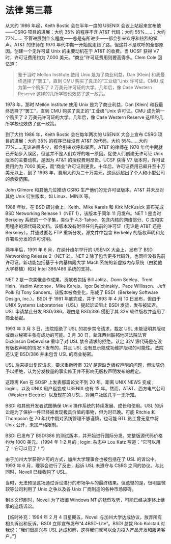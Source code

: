 # 法律 第三幕

从大约 1986 年起，Keith Bostic 会在半年一度的 USENIX 会议上站起来宣布他——CSRG 项目的进展：大约 35% 的程序不含 AT\&T 代码；大约 55%……；大约 77%…… 不管进展到什么程度——总是有所进步——都会引来欢呼和热烈的掌声。AT\&T 的律师在 1970 年代中期一开始就走错了路。但这并不是欢呼的全部原因。创建一个无许可证 Unix 的主要动机在于 AT\&T 的收费。当 UCSF 获得 V7 时，许可证费用约为 7,000 美元。“商业”许可证费用则要高得多。Clem Cole 回忆道：

>鉴于当时 Mellon Institute 使用 Unix 是为了商业利益，Dan \[Klein] 和我最终选择了“罢工”，直到 CMU 购买了真正的“工业级”Unix 许可证。CMU 成为第一个购买了 2 万美元许可证的大学。几年后，像 Case Western Reserve 这样的几所学校也效仿了这一政策。

1978 年，那时 Mellon Institute 使用 Unix 是为了商业利益，Dan \[Klein] 和我最终选择了“罢工”，直到 CMU 购买了真正的“工业级”Unix 许可证。CMU 成为第一个购买了 2 万美元许可证的大学。几年后，像 Case Western Reserve 这样的几所学校也效仿了这一政策。

到了大约 1986 年，Keith Bostic 会在每年两次的 USENIX 大会上宣布 CSRG 项目的进展：大约 35% 的程序已经没有 AT\&T 的代码，大约 55%……大约 77%……无论进展多少，都会引来欢呼和掌声。AT\&T 的律师在 1970 年代中期就已开始步入误区，但这并不是人们欢呼的唯一原因。促使人们创建无许可证 Unix 版本的主要动机，是因为 AT\&T 的授权费用昂贵。UCSF 获得 V7 版本时，许可证费用约为 7000 美元，而“商业”许可证则更贵。十年后，许可证费用已飙升至十万美元以上，到了 1993 年，费用大约为二十万美元，这远远超出了个人和小型公司的承受范围。

John Gilmore 和其他几位推动 CSRG 生产他们的无许可证版本。AT\&T 并未反对其他 Unix 衍生版本，如 Linux、MINIX 等。

1988 年秋，在 BSD 研讨会上，Keith、Mike Karels 和 Kirk McKusick 宣布完成 BSD Networking Release 1（NET 1），该版本于同年 11 月发布。NET 1 是当时 Berkeley 系统的一个子集，类似于 4.3-Tahoe，包含内核的网络部分、C 库和实用程序的源代码及文档。该版本没有附带任何先前的许可证（无论是 AT\&T 还是 Berkeley），并通过匿名 FTP 重新分发，源文件中包含 Berkeley 的版权声明和允许署名分发的许可说明。

两年半后，1991 年 6 月，在纳什维尔举行的 USENIX 大会上，发布了 BSD Networking Release 2（NET 2）。NET 2 除了包含更多代码外，也同样没有先前许可证。新功能包括基于卡内基梅隆大学 Mach 系统的新虚拟内存系统（由犹他大学移植）和对 Intel 386/486 系统的支持。

NET 2 是一次美俄合作成果，贡献者包括 Bill Jolitz、Donn Seeley、Trent Hein、Vadim Antonov、Mike Karels、Igor Belchinskiy、Pace Willisson、Jeff Polk 和 Tony Sanders。该版本被商业化，形成了 BSDI（Berkeley Software Design, Inc.）。BSDI 于 1991 年底完成，并于 1993 年 4 月 10 日发布，但由于 UNIX Systems Laboratories（USL）提起诉讼阻止 BSDI 发货，发布被延迟。USL 申请禁止分发 BSD/386，理由是 BSD/386 侵犯了其 32V 软件版权并盗用了商业秘密。

1993 年 3 月 3 日，法院拒绝了 USL 的初步禁令请求，裁定 USL 未能证明其版权或商业秘密主张有成功的可能。3 月 30 日，新泽西州联邦地区法院法官 Dickinson Debevoise 重申了对 USL 禁令请求的拒绝，认定 32V 源代码是在没有版权声明的情况下发布的，并且 USL 没有显示能成功维护版权的可能性。法院还认定 BSD/386 并未包含 USL 的商业秘密。

USL 后来提出复议请求，要求重新听审 32V 是否缺乏版权声明的问题，但法院仍予以拒绝，认为分发数量的事实修正并不影响无版权声明发布的裁定。

这距离 Ken 在 SOSP 上发表那篇论文不到 20 年，距离 UNIX NEWS 变成 ; login:，以及 UNIX 用户组变成 USENIX 也有 15 年。然而，AT\&T、西方电气公司（Western Electric）以及现在的 USL，对用户社区几乎一无所知。

BSDI 和其他开发者试图确保 Unix 操作系统的持续发展、成长和使用。USL 的诉讼是为了保护一件已经被发现极具价值的事物，但为时已晚。可能 Ritchie 和 Thompson 在 70 年代中期对系统管理不够谨慎，也可能 BTL 员工曾无意中将 Unix 公开，未加严格限制。

BSDI 已发布了 BSD/386 的测试版本，并开始进行国际分发。完整版源代码价格约为 1000 美元。（1994 年 1-2 月的 ; login: 杂志中 Lou Katz 写道：“它可以用了！它可以用了！”）

由于加州大学获得许可的方式，加州大学理事会也被包括在了 USL 的诉讼中。1993 年 6 月，理事会进行了反击，起诉 USL 未遵守与 CSRG 之间的协议。与此同时，Novell 已经收购了 USL。

当时，无法预见这场通过诉讼进行的市场争斗的最终结果。但遗憾的是，很明显微软等公司利用了 Unix 之争以及各 Unix 厂商制造的各种市场障碍。

到本文印刷时，Novell 为了抵御 Windows NT 的猛烈攻势，可能已经决定终止继承的这场诉讼。

【临时补充：1994 年 2 月 4 日星期五，Novell 与加州大学达成协议，放弃所有相关诉讼和反诉。BSDI 立即宣布发布“4.4BSD-Lite”。BSDI 总裁 Rob Kolstad 对我说：“我们很高兴与 USL 达成和解，这样我们就可以全力投入产品开发和服务客户。”】
